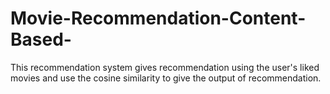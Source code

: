 # Movie-Recommendation-Content-Based-
This recommendation system gives recommendation using the user's liked movies and use the cosine similarity to give the output of recommendation.
